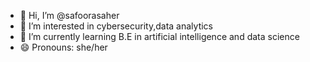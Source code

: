 - 👋 Hi, I’m @safoorasaher
- 👀 I’m interested in cybersecurity,data analytics 
- 🌱 I’m currently learning  B.E in artificial intelligence and data science 
- 😄 Pronouns: she/her

<!---
safoorasaher/safoorasaher is a ✨ special ✨ repository because its `README.md` (this file) appears on your GitHub profile.
You can click the Preview link to take a look at your changes.
--->
